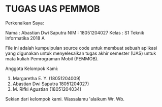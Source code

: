 # TUGAS UAS PEMMOB

Perkenalkan Saya:

Nama : Abastian Dwi Saputra
NIM : 18051204027
Kelas : S1 Teknik Informatika 2018 A

File ini adalah kumpulpulan source code untuk membuat sebuah aplikasi yang digunakan untuk menyelesaikan tugas akhir semester (UAS) untuk mata kuliah Pemrograman Mobil (PEMMOB).

Anggota Kelompok Kami:
1. Margaretha E. Y. (18051204009)
2. Abastian Dwi Saputra 18051204027)
3. M. Rifki Agustian (18051204034)

Sekian dari kelompok kami.
Wassalamu 'alaikum Wr. Wb.

